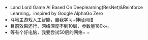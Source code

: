 * Land Lord Game AI Based On Deeplearning(ResNet)&Reinforce Learning，inspired by Google AlphaGo Zero
* 斗地主游戏人工智能，自我学习+神经网络
* 目前效果还行，网络深度不到10层，参数量180k+。
* 等有个好电脑，我要尝试50层的网络= =
